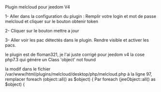 Plugin melcloud pour jeedom  V4  

1- Aller dans la configuration du plugin :
Remplir votre login et mot de passe melcloud et cliquer sur le bouton obtenir token

2- Cliquer sur le bouton mettre a jour

3- Aller voir les pac détectés dans le plugin.
Rendre visible et activer les pacs.

le plugin est de floman321, je l'ai juste corrigé pour jeedom v4
la cose php7.3 qui génére un  Class 'object' not found 

la modif dans le fichier /var/www/html/plugins/melcloud/desktop/php/melcloud.php
à la ligne 97, remplacer
foreach (object::all() as $object) {
Par
foreach (jeeObject::all() as $object) {
